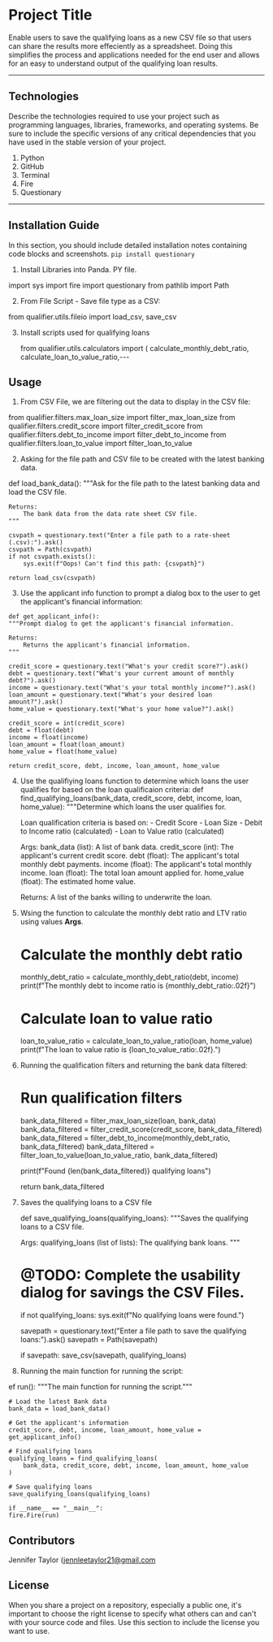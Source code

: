 # Project Title

Enable users to save the qualifying loans as a new CSV file so that users can share the results more effeciently as a spreadsheet. Doing this simplifies the process and applications needed for the end user and allows for an easy to understand output of the qualifying loan results.

---

## Technologies

Describe the technologies required to use your project such as programming languages, libraries, frameworks, and operating systems. Be sure to include the specific versions of any critical dependencies that you have used in the stable version of your project.

1. Python
2. GitHub
3. Terminal
4. Fire
5. Questionary

---

## Installation Guide

In this section, you should include detailed installation notes containing code blocks and screenshots.
`pip install questionary`

1. Install Libraries into Panda. PY file.

  import sys
  import fire
  import questionary
  from pathlib import Path

2. From File Script - Save file type as a CSV:
  
  from qualifier.utils.fileio import load_csv, save_csv
  
3. Install scripts used for qualifying loans

    from qualifier.utils.calculators import (
    calculate_monthly_debt_ratio,
    calculate_loan_to_value_ratio,---

    
## Usage

1. From CSV File, we are filtering out the data to display in the CSV file:

  from qualifier.filters.max_loan_size import filter_max_loan_size
  from qualifier.filters.credit_score import filter_credit_score
  from qualifier.filters.debt_to_income import filter_debt_to_income
  from qualifier.filters.loan_to_value import filter_loan_to_value
  
2. Asking for the file path and CSV file to be created with the latest banking data.

  def load_bank_data():
    """Ask for the file path to the latest banking data and load the CSV file.

    Returns:
        The bank data from the data rate sheet CSV file.
    """

    csvpath = questionary.text("Enter a file path to a rate-sheet (.csv):").ask()
    csvpath = Path(csvpath)
    if not csvpath.exists():
        sys.exit(f"Oops! Can't find this path: {csvpath}")

    return load_csv(csvpath)
    
    
  3. Use the applicant info function to prompt a dialog box to the user to get the applicant's financial information:
    
    def get_applicant_info():
    """Prompt dialog to get the applicant's financial information.

    Returns:
        Returns the applicant's financial information.
    """

    credit_score = questionary.text("What's your credit score?").ask()
    debt = questionary.text("What's your current amount of monthly debt?").ask()
    income = questionary.text("What's your total monthly income?").ask()
    loan_amount = questionary.text("What's your desired loan amount?").ask()
    home_value = questionary.text("What's your home value?").ask()

    credit_score = int(credit_score)
    debt = float(debt)
    income = float(income)
    loan_amount = float(loan_amount)
    home_value = float(home_value)

    return credit_score, debt, income, loan_amount, home_value
    
 4. Use the qualifiying loans function to determine which loans the user qualifies for based on the loan qualificaion criteria:
def find_qualifying_loans(bank_data, credit_score, debt, income, loan, home_value):
    """Determine which loans the user qualifies for.

    Loan qualification criteria is based on:
        - Credit Score
        - Loan Size
        - Debit to Income ratio (calculated)
        - Loan to Value ratio (calculated)

    Args:
        bank_data (list): A list of bank data.
        credit_score (int): The applicant's current credit score.
        debt (float): The applicant's total monthly debt payments.
        income (float): The applicant's total monthly income.
        loan (float): The total loan amount applied for.
        home_value (float): The estimated home value.

    Returns:
        A list of the banks willing to underwrite the loan.

5. Wsing the function to calculate the monthly debt ratio and LTV ratio using values **Args**.

    # Calculate the monthly debt ratio
    monthly_debt_ratio = calculate_monthly_debt_ratio(debt, income)
    print(f"The monthly debt to income ratio is {monthly_debt_ratio:.02f}")

    # Calculate loan to value ratio
    loan_to_value_ratio = calculate_loan_to_value_ratio(loan, home_value)
    print(f"The loan to value ratio is {loan_to_value_ratio:.02f}.")

6. Running the qualification filters and returning the bank data filtered:   
   
   # Run qualification filters
    bank_data_filtered = filter_max_loan_size(loan, bank_data)
    bank_data_filtered = filter_credit_score(credit_score, bank_data_filtered)
    bank_data_filtered = filter_debt_to_income(monthly_debt_ratio, bank_data_filtered)
    bank_data_filtered = filter_loan_to_value(loan_to_value_ratio, bank_data_filtered)

    print(f"Found {len(bank_data_filtered)} qualifying loans")

    return bank_data_filtered

7. Saves the qualifying loans to a CSV file 

    def save_qualifying_loans(qualifying_loans):
    """Saves the qualifying loans to a CSV file.

    Args:
        qualifying_loans (list of lists): The qualifying bank loans.
    """
    # @TODO: Complete the usability dialog for savings the CSV Files.
    if not qualifying_loans:
        sys.exit(f"No qualifying loans were found.")
        
    savepath = questionary.text("Enter a file path to save the qualifying loans:").ask()
    savepath = Path(savepath)
    
    if savepath:
        save_csv(savepath, qualifying_loans)
        
8. Running the  main function for running the script:

  ef run():
    """The main function for running the script."""

    # Load the latest Bank data
    bank_data = load_bank_data()

    # Get the applicant's information
    credit_score, debt, income, loan_amount, home_value = get_applicant_info()

    # Find qualifying loans
    qualifying_loans = find_qualifying_loans(
        bank_data, credit_score, debt, income, loan_amount, home_value
    )

    # Save qualifying loans
    save_qualifying_loans(qualifying_loans)

    if __name__ == "__main__":
    fire.Fire(run)


## Contributors

Jennifer Taylor (jennleetaylor21@gmail.com


## License

When you share a project on a repository, especially a public one, it's important to choose the right license to specify what others can and can't with your source code and files. Use this section to include the license you want to use.

